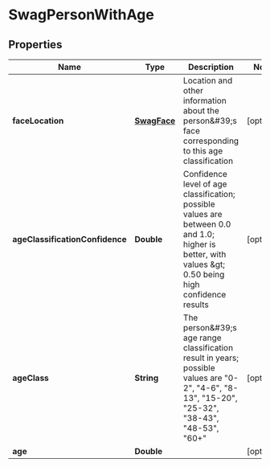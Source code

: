 
# SwagPersonWithAge

## Properties
Name | Type | Description | Notes
------------ | ------------- | ------------- | -------------
**faceLocation** | [**SwagFace**](SwagFace.md) | Location and other information about the person\&#39;s face corresponding to this age classification |  [optional]
**ageClassificationConfidence** | **Double** | Confidence level of age classification; possible values are between 0.0 and 1.0; higher is better, with values &amp;gt; 0.50 being high confidence results |  [optional]
**ageClass** | **String** | The person\&#39;s age range classification result in years; possible values are &quot;0-2&quot;, &quot;4-6&quot;, &quot;8-13&quot;, &quot;15-20&quot;, &quot;25-32&quot;, &quot;38-43&quot;, &quot;48-53&quot;, &quot;60+&quot; |  [optional]
**age** | **Double** |  |  [optional]



